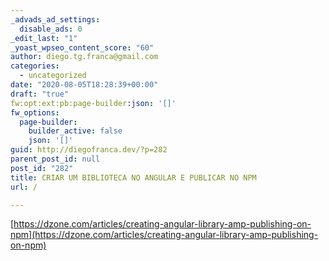 ```yaml
---
_advads_ad_settings:
  disable_ads: 0
_edit_last: "1"
_yoast_wpseo_content_score: "60"
author: diego.tg.franca@gmail.com
categories:
  - uncategorized
date: "2020-08-05T18:28:39+00:00"
draft: "true"
fw:opt:ext:pb:page-builder:json: '[]'
fw_options:
  page-builder:
    builder_active: false
    json: '[]'
guid: http://diegofranca.dev/?p=282
parent_post_id: null
post_id: "282"
title: CRIAR UM BIBLIOTECA NO ANGULAR E PUBLICAR NO NPM
url: /

---
```

[https://dzone.com/articles/creating-angular-library-amp-publishing-on-npm](https://dzone.com/articles/creating-angular-library-amp-publishing-on-npm)
